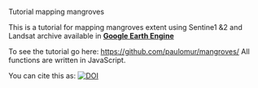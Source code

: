 Tutorial mapping mangroves

This is a tutorial for mapping mangroves extent using Sentine1 &2 and Landsat archive available in [**Google Earth Engine**](https://earthengine.google.com/)

To see the tutorial go here: https://github.com/paulomur/mangroves/
All functions are written in JavaScript. 

You can cite this as: [![DOI](https://zenodo.org/badge/357413541.svg)](https://zenodo.org/badge/latestdoi/357413541)
